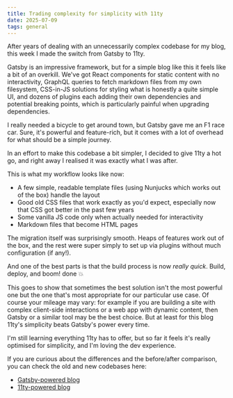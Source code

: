 ```yaml
---
title: Trading complexity for simplicity with 11ty
date: 2025-07-09
tags: general
---
```


After years of dealing with an unnecessarily complex codebase for my blog, this week I made the switch from Gatsby to 11ty.

Gatsby is an impressive framework, but for a simple blog like this it feels like a bit of an overkill. We've got React components for static content with no interactivity, GraphQL queries to fetch markdown files from my own filesystem, CSS-in-JS solutions for styling what is honestly a quite simple UI, and dozens of plugins each adding their own dependencies and potential breaking points, which is particularly painful when upgrading dependencies.

I really needed a bicycle to get around town, but Gatsby gave me an F1 race car. Sure, it's powerful and feature-rich, but it comes with a lot of overhead for what should be a simple journey.

In an effort to make this codebase a bit simpler, I decided to give 11ty a hot go, and right away I realised it was exactly what I was after.

This is what my workflow looks like now:

- A few simple, readable template files (using Nunjucks which works out of the box) handle the layout
- Good old CSS files that work exactly as you'd expect, especially now that CSS got better in the past few years
- Some vanilla JS code only when actually needed for interactivity
- Markdown files that become HTML pages

The migration itself was surprisingly smooth. Heaps of features work out of the box, and the rest were super simply to set up via plugins without much configuration (if any!).

And one of the best parts is that the build process is now _really quick_. Build, deploy, and boom! done 💥

This goes to show that sometimes the best solution isn't the most powerful one but the one that's most appropriate for our particular use case. Of course your mileage may vary: for example if you are building a site with complex client-side interactions or a web app with dynamic content, then Gatsby or a similar tool may be the best choice. But at least for this blog 11ty's simplicity beats Gatsby's power every time.

I'm still learning everything 11ty has to offer, but so far it feels it's really optimised for simplicity, and I'm loving the dev experience.

If you are curious about the differences and the before/after comparison, you can check the old and new codebases here:

- [Gatsby-powered blog](https://github.com/fed/blog-gatsby)
- [11ty-powered blog](https://github.com/fed/blog)

